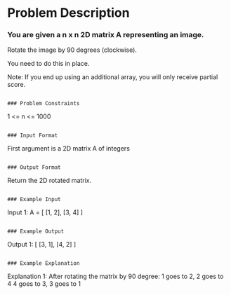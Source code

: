 # Problem Description

### You are given a n x n 2D matrix A representing an image.

Rotate the image by 90 degrees (clockwise).

You need to do this in place.

Note: If you end up using an additional array, you will only receive partial score.

```

### Problem Constraints

```

1 <= n <= 1000

```

### Input Format

```

First argument is a 2D matrix A of integers

```

### Output Format

```

Return the 2D rotated matrix.

```

### Example Input

```

Input 1:
A = [
[1, 2],
[3, 4]
]

```

### Example Output

```

Output 1:
[
[3, 1],
[4, 2]
]

```

### Example Explanation

```

Explanation 1:
After rotating the matrix by 90 degree:
1 goes to 2, 2 goes to 4
4 goes to 3, 3 goes to 1

```

```
